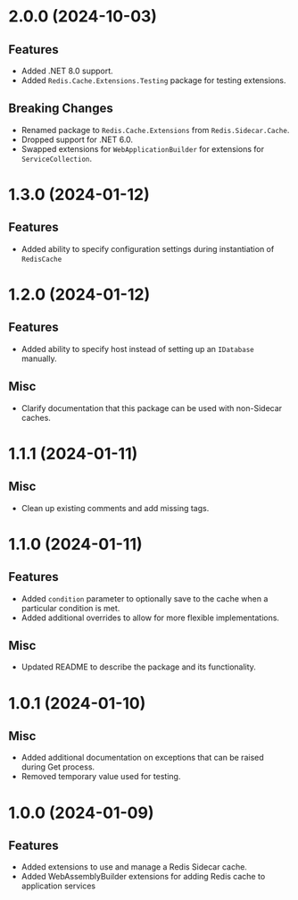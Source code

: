 # 2.0.0 (2024-10-03)
## Features
- Added .NET 8.0 support.
- Added `Redis.Cache.Extensions.Testing` package for testing extensions.

## Breaking Changes
- Renamed package to `Redis.Cache.Extensions` from `Redis.Sidecar.Cache`.
- Dropped support for .NET 6.0.
- Swapped extensions for `WebApplicationBuilder` for extensions for `ServiceCollection`.

# 1.3.0 (2024-01-12)
## Features
- Added ability to specify configuration settings during instantiation of `RedisCache`

# 1.2.0 (2024-01-12)
## Features
- Added ability to specify host instead of setting up an `IDatabase` manually.

## Misc
- Clarify documentation that this package can be used with non-Sidecar caches.

# 1.1.1 (2024-01-11)
## Misc
- Clean up existing comments and add missing tags.

# 1.1.0 (2024-01-11)
## Features
- Added `condition` parameter to optionally save to the cache when a particular condition is met.
- Added additional overrides to allow for more flexible implementations.

## Misc
- Updated README to describe the package and its functionality.

# 1.0.1 (2024-01-10)
## Misc
- Added additional documentation on exceptions that can be raised during Get process.
- Removed temporary value used for testing.

# 1.0.0 (2024-01-09)
## Features
- Added extensions to use and manage a Redis Sidecar cache.
- Added WebAssemblyBuilder extensions for adding Redis cache to application services